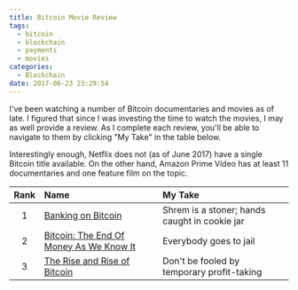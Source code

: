 ```yaml
---
title: Bitcoin Movie Review
tags:
  - bitcoin
  - blockchain
  - payments
  - movies
categories:
  - Blockchain
date: 2017-06-23 23:29:54
---
```



I've been watching a number of Bitcoin documentaries and movies as of late.  I figured that since I was investing the time to watch the movies, I may as well provide a review.  As I complete each review, you'll be able to navigate to them by clicking "My Take" in the table below.

Interestingly enough, Netflix does not (as of June 2017) have a single Bitcoin title available.  On the other hand, Amazon Prime Video has at least 11 documentaries and one feature film on the topic.

| Rank | Name | My Take
| :---: | :--- | :--- 
| 1 | [Banking on Bitcoin][1] | Shrem is a stoner; hands caught in cookie jar
| 2 | [Bitcoin: The End Of Money As We Know It][2] | Everybody goes to jail
| 3 | [The Rise and Rise of Bitcoin][3] | Don't be fooled by temporary profit-taking


[1]: https://www.amazon.com/gp/video/detail/B01MTQZOCV
[2]: https://www.amazon.com/gp/video/detail/B013HU3WX6
[3]: https://www.amazon.com/Rise-Bitcoin-Daniel-Mross/dp/B00OGM2ZY2